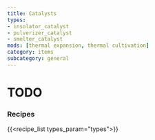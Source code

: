 ```yaml
---
title: Catalysts
types:
- insolator_catalyst
- pulverizer_catalyst
- smelter_catalyst
mods: [thermal expansion, thermal cultivation]
category: items
subcategory: general
---
```


# TODO

### Recipes
{{<recipe_list types_param="types">}}